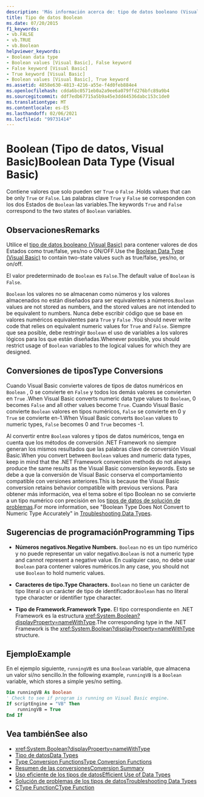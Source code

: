 ```yaml
---
description: 'Más información acerca de: tipo de datos booleano (Visual Basic)'
title: Tipo de datos Boolean
ms.date: 07/20/2015
f1_keywords:
- vb.FALSE
- vb.TRUE
- vb.Boolean
helpviewer_keywords:
- Boolean data type
- Boolean values [Visual Basic], False keyword
- False keyword [Visual Basic]
- True keyword [Visual Basic]
- Boolean values [Visual Basic], True keyword
ms.assetid: 4858e630-4813-4216-a55e-f4d0feb884e4
ms.openlocfilehash: cdda6bc0571eb0a2a9ee6a079ffd276bfc89a9b4
ms.sourcegitcommit: ddf7edb67715a5b9a45e3dd44536dabc153c1de0
ms.translationtype: MT
ms.contentlocale: es-ES
ms.lasthandoff: 02/06/2021
ms.locfileid: "99731414"
---
```

# <a name="boolean-data-type-visual-basic"></a><span data-ttu-id="14aef-103">Boolean (Tipo de datos, Visual Basic)</span><span class="sxs-lookup"><span data-stu-id="14aef-103">Boolean Data Type (Visual Basic)</span></span>

<span data-ttu-id="14aef-104">Contiene valores que solo pueden ser `True` o `False` .</span><span class="sxs-lookup"><span data-stu-id="14aef-104">Holds values that can be only `True` or `False`.</span></span> <span data-ttu-id="14aef-105">Las palabras clave `True` y `False` se corresponden con los dos Estados de `Boolean` las variables.</span><span class="sxs-lookup"><span data-stu-id="14aef-105">The keywords `True` and `False` correspond to the two states of `Boolean` variables.</span></span>  
  
## <a name="remarks"></a><span data-ttu-id="14aef-106">Observaciones</span><span class="sxs-lookup"><span data-stu-id="14aef-106">Remarks</span></span>  

 <span data-ttu-id="14aef-107">Utilice el [tipo de datos booleano (Visual Basic)](boolean-data-type.md) para contener valores de dos Estados como true/false, yes/no o ON/OFF.</span><span class="sxs-lookup"><span data-stu-id="14aef-107">Use the [Boolean Data Type (Visual Basic)](boolean-data-type.md) to contain two-state values such as true/false, yes/no, or on/off.</span></span>  
  
 <span data-ttu-id="14aef-108">El valor predeterminado de `Boolean` es `False`.</span><span class="sxs-lookup"><span data-stu-id="14aef-108">The default value of `Boolean` is `False`.</span></span>  
  
 <span data-ttu-id="14aef-109">`Boolean` los valores no se almacenan como números y los valores almacenados no están diseñados para ser equivalentes a números.</span><span class="sxs-lookup"><span data-stu-id="14aef-109">`Boolean` values are not stored as numbers, and the stored values are not intended to be equivalent to numbers.</span></span> <span data-ttu-id="14aef-110">Nunca debe escribir código que se base en valores numéricos equivalentes para `True` y `False` .</span><span class="sxs-lookup"><span data-stu-id="14aef-110">You should never write code that relies on equivalent numeric values for `True` and `False`.</span></span> <span data-ttu-id="14aef-111">Siempre que sea posible, debe restringir `Boolean` el uso de variables a los valores lógicos para los que están diseñadas.</span><span class="sxs-lookup"><span data-stu-id="14aef-111">Whenever possible, you should restrict usage of `Boolean` variables to the logical values for which they are designed.</span></span>  
  
## <a name="type-conversions"></a><span data-ttu-id="14aef-112">Conversiones de tipos</span><span class="sxs-lookup"><span data-stu-id="14aef-112">Type Conversions</span></span>  

 <span data-ttu-id="14aef-113">Cuando Visual Basic convierte valores de tipos de datos numéricos en `Boolean` , 0 se convierte en `False` y todos los demás valores se convierten en `True` .</span><span class="sxs-lookup"><span data-stu-id="14aef-113">When Visual Basic converts numeric data type values to `Boolean`, 0 becomes `False` and all other values become `True`.</span></span> <span data-ttu-id="14aef-114">Cuando Visual Basic convierte `Boolean` valores en tipos numéricos, `False` se convierte en 0 y `True` se convierte en-1.</span><span class="sxs-lookup"><span data-stu-id="14aef-114">When Visual Basic converts `Boolean` values to numeric types, `False` becomes 0 and `True` becomes -1.</span></span>  
  
 <span data-ttu-id="14aef-115">Al convertir entre `Boolean` valores y tipos de datos numéricos, tenga en cuenta que los métodos de conversión .NET Framework no siempre generan los mismos resultados que las palabras clave de conversión Visual Basic.</span><span class="sxs-lookup"><span data-stu-id="14aef-115">When you convert between `Boolean` values and numeric data types, keep in mind that the .NET Framework conversion methods do not always produce the same results as the Visual Basic conversion keywords.</span></span> <span data-ttu-id="14aef-116">Esto se debe a que la conversión de Visual Basic conserva el comportamiento compatible con versiones anteriores.</span><span class="sxs-lookup"><span data-stu-id="14aef-116">This is because the Visual Basic conversion retains behavior compatible with previous versions.</span></span> <span data-ttu-id="14aef-117">Para obtener más información, vea el tema sobre el tipo Boolean no se convierte a un tipo numérico con precisión en los [tipos de datos de solución de problemas](../../programming-guide/language-features/data-types/troubleshooting-data-types.md).</span><span class="sxs-lookup"><span data-stu-id="14aef-117">For more information, see "Boolean Type Does Not Convert to Numeric Type Accurately" in [Troubleshooting Data Types](../../programming-guide/language-features/data-types/troubleshooting-data-types.md).</span></span>  
  
## <a name="programming-tips"></a><span data-ttu-id="14aef-118">Sugerencias de programación</span><span class="sxs-lookup"><span data-stu-id="14aef-118">Programming Tips</span></span>  
  
- <span data-ttu-id="14aef-119">**Números negativos.**</span><span class="sxs-lookup"><span data-stu-id="14aef-119">**Negative Numbers.**</span></span> <span data-ttu-id="14aef-120">`Boolean` no es un tipo numérico y no puede representar un valor negativo.</span><span class="sxs-lookup"><span data-stu-id="14aef-120">`Boolean` is not a numeric type and cannot represent a negative value.</span></span> <span data-ttu-id="14aef-121">En cualquier caso, no debe usar `Boolean` para contener valores numéricos.</span><span class="sxs-lookup"><span data-stu-id="14aef-121">In any case, you should not use `Boolean` to hold numeric values.</span></span>  
  
- <span data-ttu-id="14aef-122">**Caracteres de tipo.**</span><span class="sxs-lookup"><span data-stu-id="14aef-122">**Type Characters.**</span></span> <span data-ttu-id="14aef-123">`Boolean` no tiene un carácter de tipo literal o un carácter de tipo de identificador.</span><span class="sxs-lookup"><span data-stu-id="14aef-123">`Boolean` has no literal type character or identifier type character.</span></span>  
  
- <span data-ttu-id="14aef-124">**Tipo de Framework.**</span><span class="sxs-lookup"><span data-stu-id="14aef-124">**Framework Type.**</span></span> <span data-ttu-id="14aef-125">El tipo correspondiente en .NET Framework es la estructura <xref:System.Boolean?displayProperty=nameWithType>.</span><span class="sxs-lookup"><span data-stu-id="14aef-125">The corresponding type in the .NET Framework is the <xref:System.Boolean?displayProperty=nameWithType> structure.</span></span>  
  
## <a name="example"></a><span data-ttu-id="14aef-126">Ejemplo</span><span class="sxs-lookup"><span data-stu-id="14aef-126">Example</span></span>  

 <span data-ttu-id="14aef-127">En el ejemplo siguiente, `runningVB` es una `Boolean` variable, que almacena un valor sí/no sencillo.</span><span class="sxs-lookup"><span data-stu-id="14aef-127">In the following example, `runningVB` is a `Boolean` variable, which stores a simple yes/no setting.</span></span>  
  
```vb  
Dim runningVB As Boolean  
' Check to see if program is running on Visual Basic engine.  
If scriptEngine = "VB" Then  
    runningVB = True  
End If  
```  
  
## <a name="see-also"></a><span data-ttu-id="14aef-128">Vea también</span><span class="sxs-lookup"><span data-stu-id="14aef-128">See also</span></span>

- <xref:System.Boolean?displayProperty=nameWithType>
- [<span data-ttu-id="14aef-129">Tipo de datos</span><span class="sxs-lookup"><span data-stu-id="14aef-129">Data Types</span></span>](index.md)
- [<span data-ttu-id="14aef-130">Type Conversion Functions</span><span class="sxs-lookup"><span data-stu-id="14aef-130">Type Conversion Functions</span></span>](../functions/type-conversion-functions.md)
- [<span data-ttu-id="14aef-131">Resumen de las conversiones</span><span class="sxs-lookup"><span data-stu-id="14aef-131">Conversion Summary</span></span>](../keywords/conversion-summary.md)
- [<span data-ttu-id="14aef-132">Uso eficiente de los tipos de datos</span><span class="sxs-lookup"><span data-stu-id="14aef-132">Efficient Use of Data Types</span></span>](../../programming-guide/language-features/data-types/efficient-use-of-data-types.md)
- [<span data-ttu-id="14aef-133">Solución de problemas de los tipos de datos</span><span class="sxs-lookup"><span data-stu-id="14aef-133">Troubleshooting Data Types</span></span>](../../programming-guide/language-features/data-types/troubleshooting-data-types.md)
- [<span data-ttu-id="14aef-134">CType Function</span><span class="sxs-lookup"><span data-stu-id="14aef-134">CType Function</span></span>](../functions/ctype-function.md)
